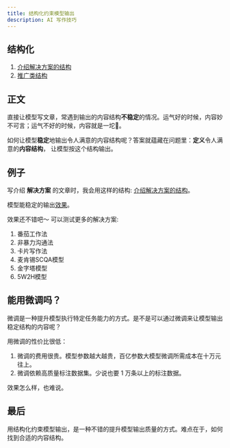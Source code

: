 ```yaml
---
title: 结构化约束模型输出
description: AI 写作技巧
---
```


## 结构化
1. [介绍解决方案的结构](./writing-struct-solution.md)
2. [推广类结构](./writing-struct-marketing.md)

## 正文
直接让模型写文章，常遇到输出的内容结构**不稳定**的情况。运气好的时候，内容妙不可言；运气不好的时候，内容就是一坨💩。

如何让模型**稳定**地输出令人满意的内容结构呢？答案就蕴藏在问题里：**定义**令人满意的**内容结构**， 让模型按这个结构输出。

## 例子
写介绍 **解决方案** 的文章时，我会用这样的结构: [介绍解决方案的结构](./writing-struct-solution.md)。

模型能稳定的输出[效果](./writing-struct-solution.md#效果)。

效果还不错吧～ 可以测试更多的解决方案:  
1. 番茄工作法
2. 非暴力沟通法
3. 卡片写作法
4. 麦肯锡SCQA模型
5. 金字塔模型
6. 5W2H模型

## 能用微调吗？
微调是一种提升模型执行特定任务能力的方式。是不是可以通过微调来让模型输出稳定结构的内容呢？ 

用微调的性价比很低： 
1. 微调的费用很贵。模型参数越大越贵，百亿参数大模型微调所需成本在十万元往上。
2. 微调依赖高质量标注数据集。少说也要 1 万条以上的标注数据。

效果怎么样，也难说。

## 最后
用结构化约束模型输出，是一种不错的提升模型输出质量的方式。难点在于，如何找到合适的内容结构。
